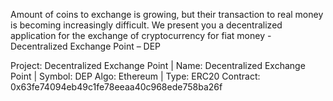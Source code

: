 Amount of coins to exchange is growing, but their transaction to real money is becoming increasingly difficult. We present you a decentralized application for the exchange of cryptocurrency for fiat money - Decentralized Exchange Point – DEP

Project: Decentralized Exchange Point | Name: Decentralized Exchange Point | Symbol: DEP Algo: Ethereum | Type: ERC20 Contract: 0x63fe74094eb49c1fe78eeaa40c968ede758ba26f
